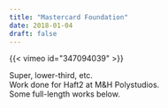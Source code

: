 ```yaml
---
title: "Mastercard Foundation"
date: 2018-01-04
draft: false
---
```


{{< vimeo id="347094039" >}}

Super, lower-third, etc.<br>
Work done for Haft2 at M&H Polystudios.<br>
Some full-length works below.